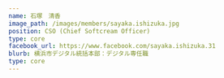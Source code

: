 ```yaml
---
name: 石塚　清香
image_path: /images/members/sayaka.ishizuka.jpg
position: CSO (Chief Softcream Officer)
type: core
facebook_url: https://www.facebook.com/sayaka.ishizuka.31
blurb: 横浜市デジタル統括本部：デジタル専任職
type: core
---
```

